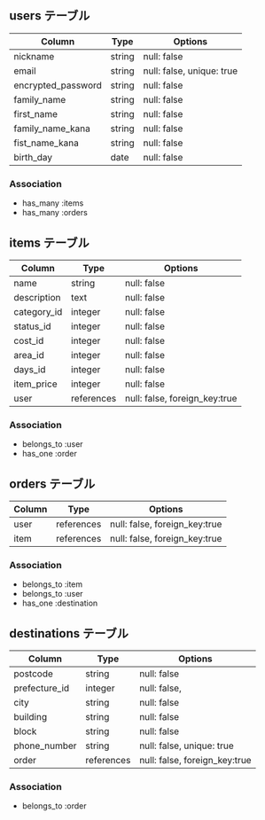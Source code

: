## users テーブル

| Column             | Type    | Options                   |
| -----------------  | ------- | ------------------------- |
| nickname           | string  | null: false               |
| email              | string  | null: false, unique: true |
| encrypted_password | string  | null: false               |
| family_name        | string  | null: false               |
| first_name         | string  | null: false               |
| family_name_kana   | string  | null: false               |
| fist_name_kana     | string  | null: false               |
| birth_day          | date    | null: false               |


### Association

- has_many :items
- has_many :orders

## items テーブル

| Column      | Type       | Options                       |
| ----------- | ------     | ------------------------------|
| name        | string     | null: false                   |
| description | text       | null: false                   |
| category_id | integer    | null: false                   |
| status_id   | integer    | null: false                   |
| cost_id     | integer    | null: false                   |
| area_id     | integer    | null: false                   |
| days_id     | integer    | null: false                   |
| item_price  | integer    | null: false                   |
| user        | references | null: false, foreign_key:true |

### Association

- belongs_to :user
- has_one    :order

## orders テーブル

| Column    | Type       | Options                        |
| ------    | ---------- | ------------------------------ |
| user      | references | null: false, foreign_key:true  |
| item      | references | null: false, foreign_key:true  |

### Association

- belongs_to :item
- belongs_to :user
- has_one    :destination

## destinations テーブル

| Column        | Type       | Options                       |
| ------------- | ---------- | ----------------------------- |
| postcode      | string     | null: false                   |
| prefecture_id | integer    | null: false,                  |
| city          | string     | null: false                   |
| building      | string     | null: false                   |
| block         | string     | null: false                   |
| phone_number  | string     | null: false, unique: true     |
| order         | references | null: false, foreign_key:true |

### Association

- belongs_to :order